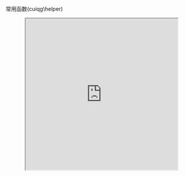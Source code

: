 常用函数(cuiqg\helper)

<p align="center">
<iframe src="https://cuiqg.me/video/?url=https://img.vim-cn.com/cd/fc1fc7540b25088e48d00f9f151ff65fe60418.mp4&poster=https://img.vim-cn.com/85/8ac31f5df58ba554724c6869d5ef98d89234c5.jpg" allow="fullscreen" width="400" height="400"></iframe>
</p>
